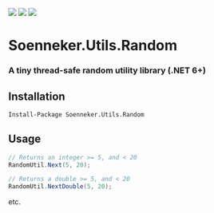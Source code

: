 [![](https://img.shields.io/nuget/v/Soenneker.Utils.Random.svg?style=for-the-badge)](https://www.nuget.org/packages/Soenneker.Utils.Random/)
[![](https://img.shields.io/github/actions/workflow/status/soenneker/soenneker.utils.random/main.yml?style=for-the-badge)](https://github.com/soenneker/soenneker.utils.random/actions/workflows/main.yml)
[![](https://img.shields.io/nuget/dt/Soenneker.Utils.Random.svg?style=for-the-badge)](https://www.nuget.org/packages/Soenneker.Utils.Random/)

# Soenneker.Utils.Random
### A tiny thread-safe random utility library (.NET 6+)

## Installation

```
Install-Package Soenneker.Utils.Random
```

## Usage

```csharp
// Returns an integer >= 5, and < 20
RandomUtil.Next(5, 20);
```

```csharp
// Returns a double >= 5, and < 20
RandomUtil.NextDouble(5, 20);
```

etc.